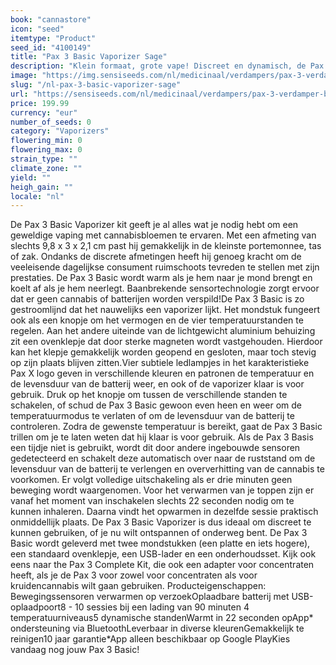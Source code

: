 ```yaml
---
book: "cannastore"
icon: "seed"
itemtype: "Product"
seed_id: "4100149"
title: "Pax 3 Basic Vaporizer Sage"
description: "Klein formaat, grote vape! Discreet en dynamisch, de Pax 3 Basic heeft alles wat je nodig hebt om cannabisbloemen te vapen. ✔5 standen ✔Draagbaar ✔ Intuïtief"
image: "https://img.sensiseeds.com/nl/medicinaal/verdampers/pax-3-verdamper-basic-sage-image.png"
slug: "/nl-pax-3-basic-vaporizer-sage"
url: "https://sensiseeds.com/nl/medicinaal/verdampers/pax-3-verdamper-basic-sage?a_aid=cannastore"
price: 199.99
currency: "eur"
number_of_seeds: 0
category: "Vaporizers"
flowering_min: 0
flowering_max: 0
strain_type: ""
climate_zone: ""
yield: ""
heigh_gain: ""
locale: "nl"
---
```

De Pax 3 Basic Vaporizer kit geeft je al alles wat je nodig hebt om een geweldige vaping met cannabisbloemen te ervaren. Met een afmeting van slechts 9,8 x 3 x 2,1 cm past hij gemakkelijk in de kleinste portemonnee, tas of zak. Ondanks de discrete afmetingen heeft hij genoeg kracht om de veeleisende dagelijkse consument ruimschoots tevreden te stellen met zijn prestaties. De Pax 3 Basic wordt warm als je hem naar je mond brengt en koelt af als je hem neerlegt. Baanbrekende sensortechnologie zorgt ervoor dat er geen cannabis of batterijen worden verspild!De Pax 3 Basic is zo gestroomlijnd dat het nauwelijks een vaporizer lijkt. Het mondstuk fungeert ook als een knopje om het vermogen en de vier temperatuurstanden te regelen. Aan het andere uiteinde van de lichtgewicht aluminium behuizing zit een ovenklepje dat door sterke magneten wordt vastgehouden. Hierdoor kan het klepje gemakkelijk worden geopend en gesloten, maar toch stevig op zijn plaats blijven zitten.Vier subtiele ledlampjes in het karakteristieke Pax X logo geven in verschillende kleuren en patronen de temperatuur en de levensduur van de batterij weer, en ook of de vaporizer klaar is voor gebruik. Druk op het knopje om tussen de verschillende standen te schakelen, of schud de Pax 3 Basic gewoon even heen en weer om de temperatuurmodus te verlaten of om de levensduur van de batterij te controleren. Zodra de gewenste temperatuur is bereikt, gaat de Pax 3 Basic trillen om je te laten weten dat hij klaar is voor gebruik. Als de Pax 3 Basis een tijdje niet is gebruikt, wordt dit door andere ingebouwde sensoren gedetecteerd en schakelt deze automatisch over naar de ruststand om de levensduur van de batterij te verlengen en oververhitting van de cannabis te voorkomen. Er volgt volledige uitschakeling als er drie minuten geen beweging wordt waargenomen. Voor het verwarmen van je toppen zijn er vanaf het moment van inschakelen slechts 22 seconden nodig om te kunnen inhaleren. Daarna vindt het opwarmen in dezelfde sessie praktisch onmiddellijk plaats. De Pax 3 Basic Vaporizer is dus ideaal om discreet te kunnen gebruiken, of je nu wilt ontspannen of onderweg bent. De Pax 3 Basic wordt geleverd met twee mondstukken (een platte en iets hogere), een standaard ovenklepje, een USB-lader en een onderhoudsset. Kijk ook eens naar the Pax 3 Complete Kit, die ook een adapter voor concentraten heeft, als je de Pax 3 voor zowel voor concentraten als voor kruidencannabis wilt gaan gebruiken. Producteigenschappen: Bewegingssensoren verwarmen op verzoekOplaadbare batterij met USB-oplaadpoort8 - 10 sessies bij een lading van 90 minuten 4 temperatuurniveaus5 dynamische standenWarmt in 22 seconden opApp* ondersteuning via BluetoothLeverbaar in diverse kleurenGemakkelijk te reinigen10 jaar garantie*App alleen beschikbaar op Google PlayKies vandaag nog jouw Pax 3 Basic!
